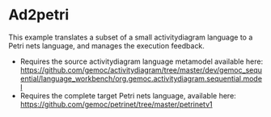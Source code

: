 # Ad2petri

This example translates a subset of a small activitydiagram language to a Petri nets language, and manages the execution feedback.

- Requires the source activitydiagram language metamodel available here: https://github.com/gemoc/activitydiagram/tree/master/dev/gemoc_sequential/language_workbench/org.gemoc.activitydiagram.sequential.model
- Requires the complete target Petri nets language, available here: https://github.com/gemoc/petrinet/tree/master/petrinetv1
